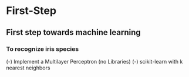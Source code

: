 # First-Step
## First step towards machine learning
### To recognize iris species 
(-) Implement a Multilayer Perceptron (no Libraries)
(-) scikit-learn with k nearest neighbors
